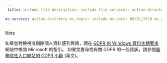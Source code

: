 ```yaml
---
 title: include file description: include file services: active-directory author: eross-msft
 
ms.service: active-directory ms.topic: include ms.date: 05/01/2018 ms.author: lizross ms.custom: include file
---
```


>[!Note]
>如果您對檢視或刪除個人資料感到興趣，請在 [GDPR 的 Windows 資料主體要求](https://docs.microsoft.com/en-us/microsoft-365/compliance/gdpr-dsr-windows)網站中檢閱 Microsoft 的指引。 如果您要尋找有關 GDPR 的一般資訊，請參閱[服務信任入口網站的 GDPR 小節](https://servicetrust.microsoft.com/ViewPage/GDPRGetStarted) \(英文\)。